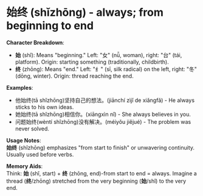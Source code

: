# **始终 (shǐzhōng) - always; from beginning to end**

**Character Breakdown**:  
- **始** (shǐ): Means "beginning." Left: "女" (nǚ, woman), right: "台" (tái, platform). Origin: starting something (traditionally, childbirth).  
- **终** (zhōng): Means "end." Left: "纟" (sī, silk radical) on the left, right: "冬" (dōng, winter). Origin: thread reaching the end.

**Examples**:  
- 他始终(tā shǐzhōng)坚持自己的想法。(jiānchí zìjǐ de xiǎngfǎ) - He always sticks to his own ideas.  
- 她始终(tā shǐzhōng)相信你。(xiāngxìn nǐ) - She always believes in you.  
- 问题始终(wèntí shǐzhōng)没有解决。(méiyǒu jiějué) - The problem was never solved.

**Usage Notes**:  
**始终** (shǐzhōng) emphasizes "from start to finish" or unwavering continuity. Usually used before verbs.

**Memory Aids**:  
Think: **始** (shǐ, start) + **终** (zhōng, end)-from start to end = always. Imagine a thread (**终**/zhōng) stretched from the very beginning (**始**/shǐ) to the very end.
